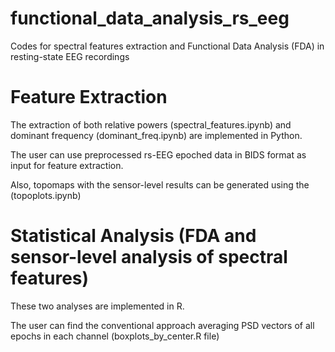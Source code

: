 # functional_data_analysis_rs_eeg
Codes for spectral features extraction and Functional Data Analysis (FDA) in resting-state EEG recordings

# Feature Extraction
The extraction of both relative powers (spectral_features.ipynb) and dominant frequency (dominant_freq.ipynb) are implemented in Python.

The user can use preprocessed rs-EEG epoched data in BIDS format as input for feature extraction.

Also, topomaps with the sensor-level results can be generated using the (topoplots.ipynb)

# Statistical Analysis (FDA and sensor-level analysis of spectral features)
These two analyses are implemented in R.

The user can find the conventional approach averaging PSD vectors of all epochs in each channel (boxplots_by_center.R file)
